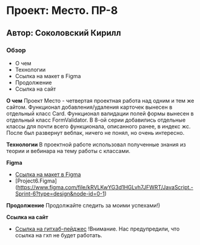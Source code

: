 # Проект: Место. ПР-8
## Автор: Соколовский Кирилл

### Обзор

* О чем
* Технологии
* Ссылка на макет в Figma
* Продолжение
* Ссылка на сайт

**О чем**
Проект Место - четвертая проектная работа над одним и тем же сайтом. Функционал добавления/удаления карточек вынесен в отдельный класс Card. Функционал валидации полей формы вынесен в отдельный класс FormValidator. В 8-ой серии добавились отдельные классы для почти всего функционала, описанного ранее, в индекс жс.
После был развернут вебпак, ничего не понял, но очень интересно.

**Технологии**
В проектной работе использовал полученные знания из теории и вебинара на тему работы с классами.

**Figma**

* [Ссылка на макет в Figma](https://www.figma.com/file/bjyvbKKJN2naO0ucURl2Z0/JavaScript.-Sprint-5?node-id=50160-172&t=5N96DaU5qR9Y0jZD-0)
* [Project6.Figma] (https://www.figma.com/file/kRVLKwYG3d1HGLvh7JFWRT/JavaScript.-Sprint-6?type=design&node-id=0-1)

**Продолжение**
Продолжайте следить за моими успехами!)

**Ссылка на сайт**
* [Ссылка на гитхаб-пейджес](https://ksokolovsky.github.io/mesto/)
!Внимание. Нас предупредили, что ссылка на гхп не будет работать.






